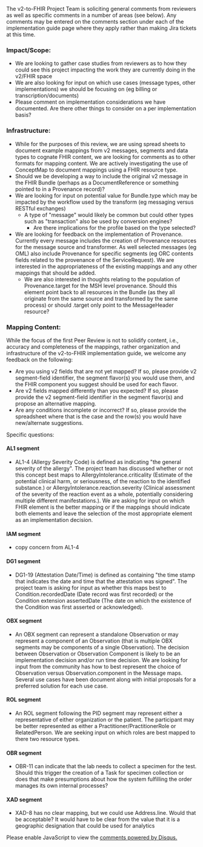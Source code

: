 <!-- questions.md {% comment %}
*****************************************************************************************
*                            WARNING: DO NOT EDIT THIS FILE                             *
*                                                                                       *
* This file is generated by SUSHI. Any edits you make to this file will be overwritten. *
*                                                                                       *
* To change the contents of this file, edit the original source file at:                *
* ig-data\input\pagecontent\3_questions.md                                              *
*****************************************************************************************
{% endcomment %} -->
The v2-to-FHIR Project Team is soliciting general comments from reviewers as well as specific comments in a number of areas (see below). Any comments may be entered on the comments section under each of the implementation guide page where they apply rather than making Jira tickets at this time.

### Impact/Scope:
* We are looking to gather case studies from reviewers as to how they could see this project impacting the work they are currently doing in the v2/FHIR space
* We are also looking for input on which use cases (message types, other implementations) we should be focusing on (eg billing or transcription/documents)
* Please comment on implementation considerations we have documented. Are there other things to consider on a per implementation basis?

### Infrastructure:
* While for the purposes of this review, we are using spread sheets to document example mappings from v2 messages, segments and data types to cognate FHIR content, we are looking for comments as to other formats for mapping content. We are actively investigating the use of ConceptMap to document mappings using a FHIR resource type.
* Should we be developing a way to include the original v2 message in the FHIR Bundle (perhaps as a DocumentReference or something pointed to in a Provenance record)?
* We are looking for input on potential value for Bundle.type which may be impacted by the workflow used by the transform (eg messaging versus RESTful exchanges)
  * A type of "message" would likely be common but could other types such as "transaction" also be used by conversion engines?
    * Are there implications for the profile based on the type selected?
* We are looking for feedback on the implementation of Provenance. Currently every message includes the creation of Provenance resources for the message source and transformer. As well selected messages (eg OML) also include Provenance for specific segments (eg ORC contents fields related to the provenance of the ServiceRequest). We are interested in the appropriateness of the existing mappings and any other mappings that should be added.
  * We are also interested in thoughts relating to the population of Provenance.target for the MSH level provenance. Should this element point back to all resources in the Bundle (as they all originate from the same source and transformed by the same process) or should .target only point to the MessageHeader resource?

### Mapping Content:
While the focus of the first Peer Review is not to solidify content, i.e., accuracy and completeness of the mappings, rather organization and infrastructure of the v2-to-FHIR implementation guide, we welcome any feedback on the following:

* Are you using v2 fields that are not yet mapped?  If so, please provide v2 segment-field identifier, the segment flavor(s) you would use them, and the FHIR component you suggest should be used for each flavor.
* Are v2 fields mapped differently than you expected?  If so, please provide the v2 segment-field identifier in the segment flavor(s) and propose an alternative mapping.
* Are any conditions incomplete or incorrect?  If so, please provide the spreadsheet where that is the case and the row(s) you  would have new/alternate suggestions.

Specific questions:

#### AL1 segment
* AL1-4 (Allergy Severity Code) is defined as indicating "the general severity of the allergy". The project team has discussed whether or not this concept best maps to AllergyIntolerance.criticality (Estimate of the potential clinical harm, or seriousness, of the reaction to the identified substance.) or AllergyIntolerance.reaction.severity (Clinical assessment of the severity of the reaction event as a whole, potentially considering multiple different manifestations.). We are asking for input on which FHIR element is the better mapping or if the mappings should indicate both elements and leave the selection of the most appropriate element as an implementation decision.

#### IAM segment
* copy concern from AL1-4

#### DG1 segment
* DG1-19 (Attestation Date/Time) is defined as containing "the time stamp that indicates the date and time that the attestation was signed". The project team is asking for input as whether this maps best to Condition.recordedDate (Date record was first recorded) or the Condition extension assertedDate (The date on which the existence of the Condition was first asserted or acknowledged).

#### OBX segment
* An OBX segment can represent a standalone Observation or may represent a component of an Observation (that is multiple OBX segments may be components of a single Observation). The decision between Observation or Observation Component is likely to be an implementation decision and/or run time decision. We are looking for input from the community has how to best represent the choice of Observation versus Observation.component in the Message maps. Several use cases have been document along with initial proposals for a preferred solution for each use case.

#### ROL segment
* An ROL segment following the PID segment may represent either a representative of either organization or the patient. The participant may be better represented as either a Practitioner/PractitionerRole or RelatedPerson. We are seeking input on which roles are best mapped to there two resource types.

#### OBR segment
* OBR-11 can indicate that the lab needs to collect a specimen for the test. Should this trigger the creation of a Task for specimen collection or does that make presumptions about how the system fulfilling the order manages its own internal processes?

#### XAD segment
* XAD-8 has no clear mapping, but we could use Address.line.  Would that be acceptable?  It would have to be clear from the value that it is a geographic designation that could be used for analytics


<div id="disqus_thread"></div>
<script>
var disqus_config = function () {
this.page.url = "http://build.fhir.org.hl7/v2-to-fhir/branches/master/questions.html"; // Replace PAGE_URL with your page's canonical URL variable
this.page.identifier = this.page.url.substring(this.page.url.lastIndexOf("/")+1, this.page.url.lastIndexOf(".")); // Replace PAGE_IDENTIFIER with your page's unique identifier variable
};
(function() { // DON'T EDIT BELOW THIS LINE
var d = document, s = d.createElement('script');
s.src = 'https://v2-to-fhir.disqus.com/embed.js';
s.setAttribute('data-timestamp', +new Date());
(d.head || d.body).appendChild(s);
})();
</script>
<noscript>Please enable JavaScript to view the <a href="https://disqus.com/?ref_noscript">comments powered by Disqus.</a></noscript>